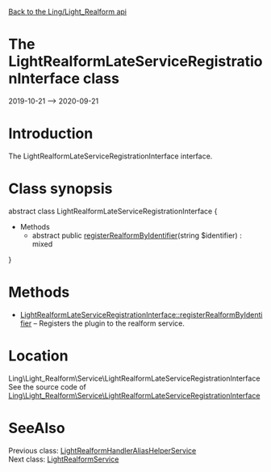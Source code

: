 [Back to the Ling/Light_Realform api](https://github.com/lingtalfi/Light_Realform/blob/master/doc/api/Ling/Light_Realform.md)



The LightRealformLateServiceRegistrationInterface class
================
2019-10-21 --> 2020-09-21






Introduction
============

The LightRealformLateServiceRegistrationInterface interface.



Class synopsis
==============


abstract class <span class="pl-k">LightRealformLateServiceRegistrationInterface</span>  {

- Methods
    - abstract public [registerRealformByIdentifier](https://github.com/lingtalfi/Light_Realform/blob/master/doc/api/Ling/Light_Realform/Service/LightRealformLateServiceRegistrationInterface/registerRealformByIdentifier.md)(string $identifier) : mixed

}






Methods
==============

- [LightRealformLateServiceRegistrationInterface::registerRealformByIdentifier](https://github.com/lingtalfi/Light_Realform/blob/master/doc/api/Ling/Light_Realform/Service/LightRealformLateServiceRegistrationInterface/registerRealformByIdentifier.md) &ndash; Registers the plugin to the realform service.





Location
=============
Ling\Light_Realform\Service\LightRealformLateServiceRegistrationInterface<br>
See the source code of [Ling\Light_Realform\Service\LightRealformLateServiceRegistrationInterface](https://github.com/lingtalfi/Light_Realform/blob/master/Service/LightRealformLateServiceRegistrationInterface.php)



SeeAlso
==============
Previous class: [LightRealformHandlerAliasHelperService](https://github.com/lingtalfi/Light_Realform/blob/master/doc/api/Ling/Light_Realform/Service/LightRealformHandlerAliasHelperService.md)<br>Next class: [LightRealformService](https://github.com/lingtalfi/Light_Realform/blob/master/doc/api/Ling/Light_Realform/Service/LightRealformService.md)<br>
